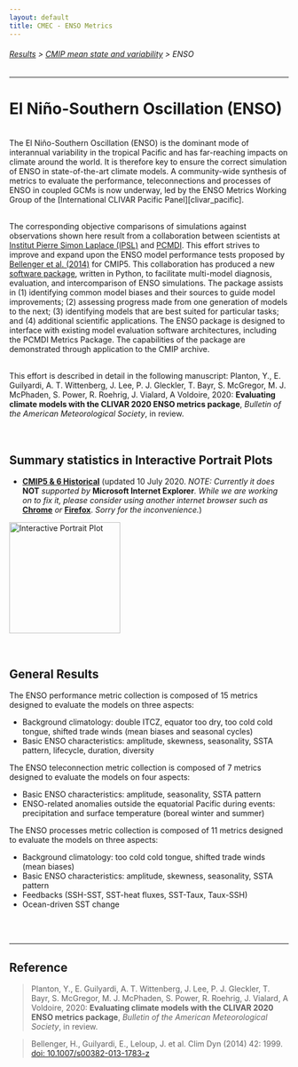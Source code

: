 ```yaml
---
layout: default
title: CMEC - ENSO Metrics
---
```

###### [Results][results] > [CMIP mean state and variability][mean_and_variability_index_page] > ENSO
---

# El Niño-Southern Oscillation (ENSO)
<br/>
The El Niño-Southern Oscillation (ENSO) is the dominant mode of interannual variability in the tropical Pacific and has far-reaching impacts on climate around the world. It is therefore key to ensure the correct simulation of ENSO in state-of-the-art climate models. A community-wide synthesis of metrics to evaluate the performance, teleconnections and processes of ENSO in coupled GCMs is now underway, led by the ENSO Metrics Working Group of the [International CLIVAR Pacific Panel][clivar_pacific]. 
<br/>
<br/>

The corresponding objective comparisons of simulations against observations shown here result from a collaboration between scientists at [Institut Pierre Simon Laplace (IPSL)][ipsl] and [PCMDI][pcmdi]. This effort strives to improve and expand upon the ENSO model performance tests proposed by [Bellenger et al. (2014)][Bellenger2014] for CMIP5. This collaboration has produced a new [software package][githubrepo], written in Python, to facilitate multi-model diagnosis, evaluation, and intercomparison of ENSO simulations. The package assists in (1) identifying common model biases and their sources to guide model improvements; (2) assessing progress made from one generation of models to the next; (3) identifying models that are best suited for particular tasks; and (4) additional scientific applications. The ENSO package is designed to interface with existing model evaluation software architectures, including the PCMDI Metrics Package. The capabilities of the package are demonstrated through application to the CMIP archive. 
<br/>
<br/>

This effort is described in detail in the following manuscript:  Planton, Y., E. Guilyardi, A. T. Wittenberg, J. Lee, P. J. Gleckler, T. Bayr, S. McGregor, M. J. McPhaden, S. Power, R. Roehrig, J. Vialard, A Voldoire, 2020: **Evaluating climate models with the CLIVAR 2020 ENSO metrics package**, _Bulletin of the American Meteorological Society_, in review.
<br/>
<br/>
<br/>

## Summary statistics in Interactive Portrait Plots
- [**CMIP5 & 6 Historical**][ipp_enso] (updated 10 July 2020. _NOTE: Currently it does_ **NOT** _supported by_ **Microsoft Internet Explorer**_. While we are working on to fix it, please consider using another internet browser such as_ [**Chrome**][chrome] _or_ [**Firefox**][firefox]. _Sorry for the inconvenience._)

[<img src="https://pcmdi.llnl.gov/pmp-preliminary-results/interactive_plot/portrait_plot/enso_metric/raw_values/enso_metrics_interactive_portrait_plots_v20200710.png" alt="Interactive Portrait Plot" title="Interactive Portrait Plot" width="200">][ipp_enso]


<br/>

## General Results

The ENSO performance metric collection is composed of 15 metrics designed to evaluate the models on three aspects:
- Background climatology: double ITCZ, equator too dry, too cold cold tongue, shifted trade winds (mean biases and seasonal cycles)
- Basic ENSO characteristics: amplitude, skewness, seasonality, SSTA pattern, lifecycle, duration, diversity

The ENSO teleconnection metric collection is composed of 7 metrics designed to evaluate the models on four aspects:
- Basic ENSO characteristics: amplitude, seasonality, SSTA pattern
- ENSO-related anomalies outside the equatorial Pacific during events: precipitation and surface temperature (boreal winter and summer)

The ENSO processes metric collection is composed of 11 metrics designed to evaluate the models on three aspects:
- Background climatology: too cold cold tongue, shifted trade winds (mean biases)
- Basic ENSO characteristics: amplitude, skewness, seasonality, SSTA pattern
- Feedbacks (SSH-SST, SST-heat fluxes, SST-Taux, Taux-SSH)
- Ocean-driven SST change


<br/>
<br/>

---

## Reference

  > Planton, Y., E. Guilyardi, A. T. Wittenberg, J. Lee, P. J. Gleckler, T. Bayr, S. McGregor, M. J. McPhaden, S. Power, R. Roehrig, J. Vialard, A Voldoire, 2020: **Evaluating climate models with the CLIVAR 2020 ENSO metrics package**, _Bulletin of the American Meteorological Society_, in review.
  
  > Bellenger, H., Guilyardi, E., Leloup, J. et al. Clim Dyn (2014) 42: 1999. [doi: 10.1007/s00382-013-1783-z][Bellenger2014]



[githubrepo]: https://github.com/CLIVAR-PRP/enso_metrics
[clivar_pacific]: http://www.clivar.org/clivar-panels/pacific
[pcmdi]: https://pcmdi.llnl.gov/
[ipsl]: https://www.ipsl.fr/en/

[Bayr2019]: https://doi.org/10.1007/s00382-018-4575-7
[Bellenger2014]: https://doi.org/10.1007/s00382-013-1783-z

[ipp_enso]: https://pcmdi.llnl.gov/pmp-preliminary-results/interactive_plot/portrait_plot/enso_metric/enso_metrics_interactive_portrait_plots_v20200710.html

[results]:{{site.baseurl}}/results.html
[mean_and_variability_index_page]: {{site.baseurl}}/results/physical.html

[chrome]: https://www.google.com/chrome/
[firefox]: https://www.mozilla.org/en-US/firefox/
